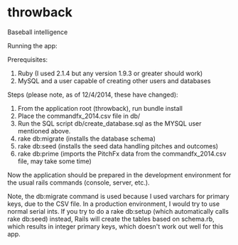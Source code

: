 throwback
=========

Baseball intelligence
<p>Running the app:</p>
<p>
Prerequisites:
<ol>
<li>Ruby (I used 2.1.4 but any version 1.9.3 or greater should work)</li>
<li>MySQL and a user capable of creating other users and databases</li>
</ol>
</p>
<p>
Steps (please note, as of 12/4/2014, these have changed):
<ol>
<li>From the application root (throwback), run bundle install</li>
<li>Place the commandfx_2014.csv file in db/</li>
<li>Run the SQL script db/create_database.sql as the MYSQL user mentioned above.</li>
<li>rake db:migrate (installs the database schema)</li>
<li>rake db:seed (installs the seed data handling pitches and outcomes)</li>
<li>rake db:prime (imports the PitchFx data from the commandfx_2014.csv file, may take some time)</li>
</ol>
</p>
<p>Now the application should be prepared in the development environment for the
usual rails commands (console, server, etc.). </p> 
<p>Note, the db:migrate command is used because I used varchars for primary keys,
due to the CSV file.  In a production environment, I would try to use normal serial ints.
If you try to do a rake db:setup (which automatically calls rake db:seed) instead, 
Rails will create the tables based on schema.rb,
which results in integer primary keys, which doesn't work out well for this app.</p>

